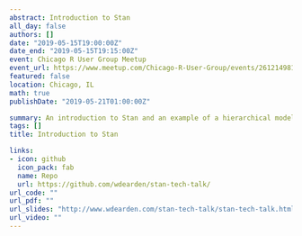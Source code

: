 ```yaml
---
abstract: Introduction to Stan
all_day: false
authors: []
date: "2019-05-15T19:00:00Z"
date_end: "2019-05-15T19:15:00Z"
event: Chicago R User Group Meetup
event_url: https://www.meetup.com/Chicago-R-User-Group/events/261214981/
featured: false
location: Chicago, IL
math: true
publishDate: "2019-05-21T01:00:00Z"

summary: An introduction to Stan and an example of a hierarchical model with baseball data.
tags: []
title: Introduction to Stan

links:
- icon: github
  icon_pack: fab
  name: Repo
  url: https://github.com/wdearden/stan-tech-talk/
url_code: ""
url_pdf: ""
url_slides: "http://www.wdearden.com/stan-tech-talk/stan-tech-talk.html#1"
url_video: ""
---
```

